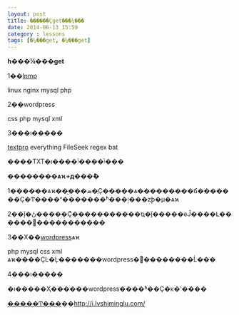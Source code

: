 ```yaml
---
layout: post
title: ������Ҫget���¼���
date: 2014-06-13 15:59
category : lessons
tags: [�¼���get, �¼���get]
---
```

<strong>һ���¼���get</strong>

1��<a title="lnmpһ����װ���������󶨵��޸ķ���" href="http://i.lvshiminglu.com/blog/638.html" target="_blank">lnmp</a>

linux nginx mysql php

2��wordpress

css php mysql xml

3���ı�����

<a title="�ı��༭�����Ƽ���TextPro" href="http://i.lvshiminglu.com/blog/935.html" target="_blank">textpro</a> everything FileSeek regex bat

����TXT�ı����ݴ����ٱ���

<strong>��������ѧϰ+д���ܽ�</strong>

1������ѧϰ��̫���ܣ�ֻҪ�����ѧ���������ճ�������Ҫ�Ͳ����ˣ�������ʱ���ٳ���ȥϸ�µ�ѧϰ

2��ǰ�ڻ�����Ҫͨ�����������ҵ�ǰ�����еĴ����Լ������޸�����������

3��Χ��<a title="wordpress���ٷ������¼���" href="http://i.lvshiminglu.com/blog/977.html" target="_blank">wordpress</a>ѧϰ

php mysql css xml ѧϰ����ҪĿ�Ļ�������wordpress���������Ĺ���

4���ı�����

�ı�����Ҳ������wordpress����ʱ��Ҫ�ĸ�ʽ����

<a href="http://i.lvshiminglu.com/">�����Ͳ���</a>��<a href="http://i.lvshiminglu.com/">http://i.lvshiminglu.com/</a>

